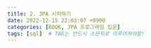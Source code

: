 ```yaml
---
title: 2. JPA 시작하기
date: 2022-12-15 22:03:07 +0900
categories: [BOOK, JPA 프로그래밍 입문]
tags: [sql]  # TAG는 반드시 소문자로 이루어져야함!
---
```

